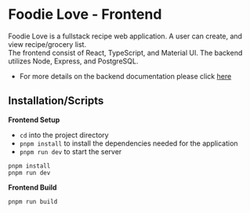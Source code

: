 # Foodie Love - Frontend

Foodie Love is a fullstack recipe web application. A user can create, and view recipe/grocery list.   
The frontend consist of React, TypeScript, and Material UI. 
The backend utilizes Node, Express, and PostgreSQL.

  - For more details on the backend documentation please click [here](https://github.com/Benson-D/foodie-love-backend)

## Installation/Scripts

**Frontend Setup**

- `cd` into the project directory 
- `pnpm install` to install the dependencies needed for the application
- `pnpm run dev` to start the server

```console
pnpm install
pnpm run dev
```

**Frontend Build** 
```console
pnpm run build
```






